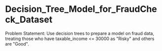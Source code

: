 # Decision_Tree_Model_for_FraudCheck_Dataset
Problem Statement: Use decision trees to prepare a model on fraud data, treating those who have taxable_income &lt;= 30000 as "Risky" and others are "Good".
